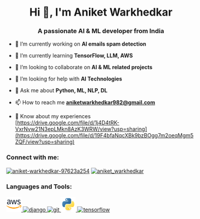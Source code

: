 <h1 align="center">Hi 👋, I'm Aniket Warkhedkar</h1>
<h3 align="center">A passionate AI & ML developer from India</h3>

- 🔭 I’m currently working on **AI emails spam detection**

- 🌱 I’m currently learning **TensorFlow, LLM, AWS**

- 👯 I’m looking to collaborate on **AI & ML related projects**

- 🤝 I’m looking for help with **AI Technologies**

- 💬 Ask me about **Python, ML, NLP, DL**

- 📫 How to reach me **aniketwarkhedkar982@gmail.com**

- 📄 Know about my experiences [https://drive.google.com/file/d/1j4D4tRK-VxrNvw21N3epLMkn8AzK3WRW/view?usp=sharing](https://drive.google.com/file/d/19F4bfaNqcXBk9bzBOgg7m2oeqMgm5ZQF/view?usp=sharing)

<h3 align="left">Connect with me:</h3>
<p align="left">
<a href="https://linkedin.com/in/aniket-warkhedkar-97623a254" target="blank"><img align="center" src="https://raw.githubusercontent.com/rahuldkjain/github-profile-readme-generator/master/src/images/icons/Social/linked-in-alt.svg" alt="aniket-warkhedkar-97623a254" height="30" width="40" /></a>
<a href="https://instagram.com/aniket_warkhedkar" target="blank"><img align="center" src="https://raw.githubusercontent.com/rahuldkjain/github-profile-readme-generator/master/src/images/icons/Social/instagram.svg" alt="aniket_warkhedkar" height="30" width="40" /></a>
</p>

<h3 align="left">Languages and Tools:</h3>
<p align="left"> <a href="https://aws.amazon.com" target="_blank" rel="noreferrer"> <img src="https://raw.githubusercontent.com/devicons/devicon/master/icons/amazonwebservices/amazonwebservices-original-wordmark.svg" alt="aws" width="40" height="40"/> </a> <a href="https://www.djangoproject.com/" target="_blank" rel="noreferrer"> <img src="https://cdn.worldvectorlogo.com/logos/django.svg" alt="django" width="40" height="40"/> </a> <a href="https://git-scm.com/" target="_blank" rel="noreferrer"> <img src="https://www.vectorlogo.zone/logos/git-scm/git-scm-icon.svg" alt="git" width="40" height="40"/> </a> <a href="https://www.python.org" target="_blank" rel="noreferrer"> <img src="https://raw.githubusercontent.com/devicons/devicon/master/icons/python/python-original.svg" alt="python" width="40" height="40"/> </a> <a href="https://www.tensorflow.org" target="_blank" rel="noreferrer"> <img src="https://www.vectorlogo.zone/logos/tensorflow/tensorflow-icon.svg" alt="tensorflow" width="40" height="40"/> </a> </p>
